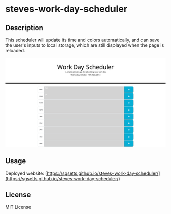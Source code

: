 # steves-work-day-scheduler

## Description


This scheduler will update its time and colors automatically, and can save the user's inputs to local storage, which are still displayed when the page is reloaded.

![screenshot 1](assets/screenshot-1.png)

## Usage

Deployed website: [https://sgsetts.github.io/steves-work-day-scheduler/](https://sgsetts.github.io/steves-work-day-scheduler/)

## License

MIT License